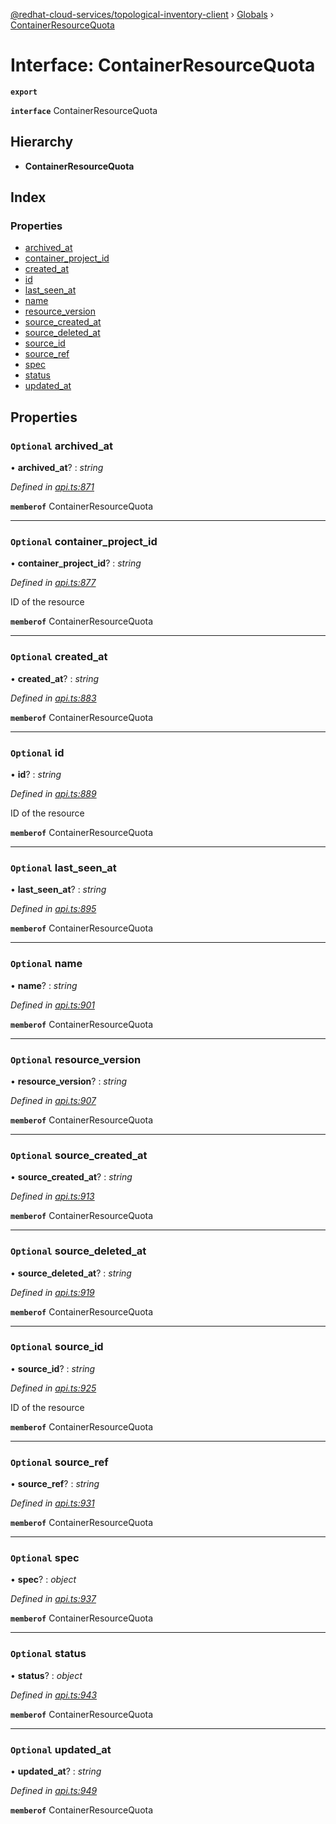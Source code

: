 [@redhat-cloud-services/topological-inventory-client](../README.md) › [Globals](../globals.md) › [ContainerResourceQuota](containerresourcequota.md)

# Interface: ContainerResourceQuota

**`export`** 

**`interface`** ContainerResourceQuota

## Hierarchy

* **ContainerResourceQuota**

## Index

### Properties

* [archived_at](containerresourcequota.md#optional-archived_at)
* [container_project_id](containerresourcequota.md#optional-container_project_id)
* [created_at](containerresourcequota.md#optional-created_at)
* [id](containerresourcequota.md#optional-id)
* [last_seen_at](containerresourcequota.md#optional-last_seen_at)
* [name](containerresourcequota.md#optional-name)
* [resource_version](containerresourcequota.md#optional-resource_version)
* [source_created_at](containerresourcequota.md#optional-source_created_at)
* [source_deleted_at](containerresourcequota.md#optional-source_deleted_at)
* [source_id](containerresourcequota.md#optional-source_id)
* [source_ref](containerresourcequota.md#optional-source_ref)
* [spec](containerresourcequota.md#optional-spec)
* [status](containerresourcequota.md#optional-status)
* [updated_at](containerresourcequota.md#optional-updated_at)

## Properties

### `Optional` archived_at

• **archived_at**? : *string*

*Defined in [api.ts:871](https://github.com/RedHatInsights/javascript-clients/blob/master/packages/topological-inventory/api.ts#L871)*

**`memberof`** ContainerResourceQuota

___

### `Optional` container_project_id

• **container_project_id**? : *string*

*Defined in [api.ts:877](https://github.com/RedHatInsights/javascript-clients/blob/master/packages/topological-inventory/api.ts#L877)*

ID of the resource

**`memberof`** ContainerResourceQuota

___

### `Optional` created_at

• **created_at**? : *string*

*Defined in [api.ts:883](https://github.com/RedHatInsights/javascript-clients/blob/master/packages/topological-inventory/api.ts#L883)*

**`memberof`** ContainerResourceQuota

___

### `Optional` id

• **id**? : *string*

*Defined in [api.ts:889](https://github.com/RedHatInsights/javascript-clients/blob/master/packages/topological-inventory/api.ts#L889)*

ID of the resource

**`memberof`** ContainerResourceQuota

___

### `Optional` last_seen_at

• **last_seen_at**? : *string*

*Defined in [api.ts:895](https://github.com/RedHatInsights/javascript-clients/blob/master/packages/topological-inventory/api.ts#L895)*

**`memberof`** ContainerResourceQuota

___

### `Optional` name

• **name**? : *string*

*Defined in [api.ts:901](https://github.com/RedHatInsights/javascript-clients/blob/master/packages/topological-inventory/api.ts#L901)*

**`memberof`** ContainerResourceQuota

___

### `Optional` resource_version

• **resource_version**? : *string*

*Defined in [api.ts:907](https://github.com/RedHatInsights/javascript-clients/blob/master/packages/topological-inventory/api.ts#L907)*

**`memberof`** ContainerResourceQuota

___

### `Optional` source_created_at

• **source_created_at**? : *string*

*Defined in [api.ts:913](https://github.com/RedHatInsights/javascript-clients/blob/master/packages/topological-inventory/api.ts#L913)*

**`memberof`** ContainerResourceQuota

___

### `Optional` source_deleted_at

• **source_deleted_at**? : *string*

*Defined in [api.ts:919](https://github.com/RedHatInsights/javascript-clients/blob/master/packages/topological-inventory/api.ts#L919)*

**`memberof`** ContainerResourceQuota

___

### `Optional` source_id

• **source_id**? : *string*

*Defined in [api.ts:925](https://github.com/RedHatInsights/javascript-clients/blob/master/packages/topological-inventory/api.ts#L925)*

ID of the resource

**`memberof`** ContainerResourceQuota

___

### `Optional` source_ref

• **source_ref**? : *string*

*Defined in [api.ts:931](https://github.com/RedHatInsights/javascript-clients/blob/master/packages/topological-inventory/api.ts#L931)*

**`memberof`** ContainerResourceQuota

___

### `Optional` spec

• **spec**? : *object*

*Defined in [api.ts:937](https://github.com/RedHatInsights/javascript-clients/blob/master/packages/topological-inventory/api.ts#L937)*

**`memberof`** ContainerResourceQuota

___

### `Optional` status

• **status**? : *object*

*Defined in [api.ts:943](https://github.com/RedHatInsights/javascript-clients/blob/master/packages/topological-inventory/api.ts#L943)*

**`memberof`** ContainerResourceQuota

___

### `Optional` updated_at

• **updated_at**? : *string*

*Defined in [api.ts:949](https://github.com/RedHatInsights/javascript-clients/blob/master/packages/topological-inventory/api.ts#L949)*

**`memberof`** ContainerResourceQuota
